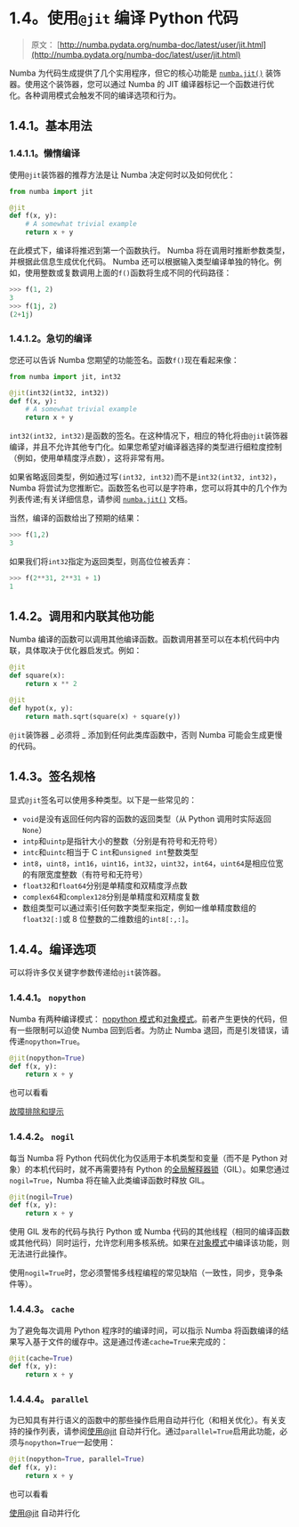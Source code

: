# 1.4。使用`@jit` 编译 Python 代码

> 原文： [http://numba.pydata.org/numba-doc/latest/user/jit.html](http://numba.pydata.org/numba-doc/latest/user/jit.html)

Numba 为代码生成提供了几个实用程序，但它的核心功能是 [`numba.jit()`](../reference/jit-compilation.html#numba.jit "numba.jit") 装饰器。使用这个装饰器，您可以通过 Numba 的 JIT 编译器标记一个函数进行优化。各种调用模式会触发不同的编译选项和行为。

## 1.4.1。基本用法

### 1.4.1.1。懒惰编译

使用`@jit`装饰器的推荐方法是让 Numba 决定何时以及如何优化：

```py
from numba import jit

@jit
def f(x, y):
    # A somewhat trivial example
    return x + y

```

在此模式下，编译将推迟到第一个函数执行。 Numba 将在调用时推断参数类型，并根据此信息生成优化代码。 Numba 还可以根据输入类型编译单独的特化。例如，使用整数或复数调用上面的`f()`函数将生成不同的代码路径：

```py
>>> f(1, 2)
3
>>> f(1j, 2)
(2+1j)

```

### 1.4.1.2。急切的编译

您还可以告诉 Numba 您期望的功能签名。函数`f()`现在看起来像：

```py
from numba import jit, int32

@jit(int32(int32, int32))
def f(x, y):
    # A somewhat trivial example
    return x + y

```

`int32(int32, int32)`是函数的签名。在这种情况下，相应的特化将由`@jit`装饰器编译，并且不允许其他专门化。如果您希望对编译器选择的类型进行细粒度控制（例如，使用单精度浮点数），这将非常有用。

如果省略返回类型，例如通过写`(int32, int32)`而不是`int32(int32, int32)`，Numba 将尝试为您推断它。函数签名也可以是字符串，您可以将其中的几个作为列表传递;有关详细信息，请参阅 [`numba.jit()`](../reference/jit-compilation.html#numba.jit "numba.jit") 文档。

当然，编译的函数给出了预期的结果：

```py
>>> f(1,2)
3

```

如果我们将`int32`指定为返回类型，则高位位被丢弃：

```py
>>> f(2**31, 2**31 + 1)
1

```

## 1.4.2。调用和内联其他功能

Numba 编译的函数可以调用其他编译函数。函数调用甚至可以在本机代码中内联，具体取决于优化器启发式。例如：

```py
@jit
def square(x):
    return x ** 2

@jit
def hypot(x, y):
    return math.sqrt(square(x) + square(y))

```

`@jit`装饰器 _ 必须将 _ 添加到任何此类库函数中，否则 Numba 可能会生成更慢的代码。

## 1.4.3。签名规格

显式`@jit`签名可以使用多种类型。以下是一些常见的：

*   `void`是没有返回任何内容的函数的返回类型（从 Python 调用时实际返回`None`）
*   `intp`和`uintp`是指针大小的整数（分别是有符号和无符号）
*   `intc`和`uintc`相当于 C `int`和`unsigned int`整数类型
*   `int8`，`uint8`，`int16`，`uint16`，`int32`，`uint32`，`int64`，`uint64`是相应位宽的有限宽度整数（有符号和无符号）
*   `float32`和`float64`分别是单精度和双精度浮点数
*   `complex64`和`complex128`分别是单精度和双精度复数
*   数组类型可以通过索引任何数字类型来指定，例如一维单精度数组的`float32[:]`或 8 位整数的二维数组的`int8[:,:]`。

## 1.4.4。编译选项

可以将许多仅关键字参数传递给`@jit`装饰器。

### 1.4.4.1。 `nopython`

Numba 有两种编译模式： [nopython 模式](../glossary.html#term-nopython-mode)和[对象模式](../glossary.html#term-object-mode)。前者产生更快的代码，但有一些限制可以迫使 Numba 回到后者。为防止 Numba 退回，而是引发错误，请传递`nopython=True`。

```py
@jit(nopython=True)
def f(x, y):
    return x + y

```

也可以看看

[故障排除和提示](troubleshoot.html#numba-troubleshooting)

### 1.4.4.2。 `nogil`

每当 Numba 将 Python 代码优化为仅适用于本机类型和变量（而不是 Python 对象）的本机代码时，就不再需要持有 Python 的[全局解释器锁](https://docs.python.org/3/glossary.html#term-global-interpreter-lock "(in Python v3.7)")（GIL）。如果您通过`nogil=True`，Numba 将在输入此类编译函数时释放 GIL。

```py
@jit(nogil=True)
def f(x, y):
    return x + y

```

使用 GIL 发布的代码与执行 Python 或 Numba 代码的其他线程（相同的编译函数或其他代码）同时运行，允许您利用多核系统。如果在[对象模式](../glossary.html#term-object-mode)中编译该功能，则无法进行此操作。

使用`nogil=True`时，您必须警惕多线程编程的常见缺陷（一致性，同步，竞争条件等）。

### 1.4.4.3。 `cache`

为了避免每次调用 Python 程序时的编译时间，可以指示 Numba 将函数编译的结果写入基于文件的缓存中。这是通过传递`cache=True`来完成的：

```py
@jit(cache=True)
def f(x, y):
    return x + y

```

### 1.4.4.4。 `parallel`

为已知具有并行语义的函数中的那些操作启用自动并行化（和相关优化）。有关支持的操作列表，请参阅[使用@jit](parallel.html#numba-parallel) 自动并行化。通过`parallel=True`启用此功能，必须与`nopython=True`一起使用：

```py
@jit(nopython=True, parallel=True)
def f(x, y):
    return x + y

```

也可以看看

[使用@jit](parallel.html#numba-parallel) 自动并行化